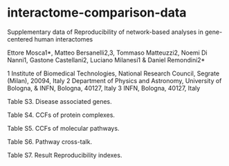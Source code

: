 # interactome-comparison-data
Supplementary data of Reproducibility of network-based analyses in gene-centered human interactomes

Ettore Mosca1*, Matteo Bersanelli2,3, Tommaso Matteuzzi2, Noemi Di Nanni1, Gastone Castellani2, Luciano Milanesi1 & Daniel Remondini2*

1 Institute of Biomedical Technologies, National Research Council, Segrate (Milan), 20094, Italy
2 Department of Physics and Astronomy, University of Bologna, & INFN, Bologna, 40127, Italy
3 INFN, Bologna, 40127, Italy

Table S3. Disease associated genes.

Table S4. CCFs of protein complexes.

Table S5. CCFs of molecular pathways.

Table S6. Pathway cross-talk.

Table S7. Result Reproducibility indexes.
